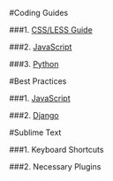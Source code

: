 #Coding Guides

###1. [CSS/LESS Guide](/style-guides/CSS.md)

###2. [JavaScript](/style-guides/js.md)

###3. [Python](/style-guides/python.md)

#Best Practices

###1. [JavaScript](/best-practices/js.md)

###2. [Django](http://lincolnloop.com/django-best-practices/index.html)

#Sublime Text

###1. Keyboard Shortcuts

###2. Necessary Plugins
